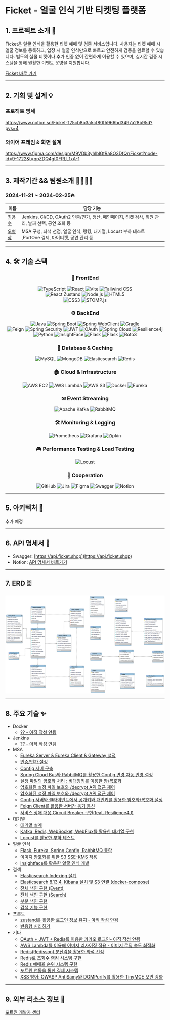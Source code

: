 # Ficket - 얼굴 인식 기반 티켓팅 플랫폼

## 1. 프로젝트 소개 🚀

Ficket은 얼굴 인식을 활용한 티켓 예매 및 검증 서비스입니다.
사용자는 티켓 예매 시 얼굴 정보를 등록하고, 입장 시 얼굴 인식만으로 빠르고 안전하게 검증을 완료할 수 있습니다.
별도의 실물 티켓이나 추가 인증 없이 간편하게 이용할 수 있으며, 실시간 검증 시스템을 통해 원활한 이벤트 운영을 지원합니다.

[Ficket 바로 가기](https://ficket.shop)

---

## 2. 기획 및 설계 💡

### 프로젝트 명세

https://www.notion.so/Ficket-125cb8b3a5cf80f5966bd3497a28b95d?pvs=4

### 와이어 프레임 & 화면 설계

https://www.figma.com/design/M9VDb3yhlblGtRa8O3DfQr/Ficket?node-id=9-1722&t=qpZDQ4gt0FRLL1xA-1

---

## 3. 제작기간 && 팀원소개 🏃‍🏃‍♀️💨

### 2024-11-21 ~ 2024-02-25🔥

| 이름                                 | 담당 기능                                                                   |
|------------------------------------|-------------------------------------------------------------------------|
| [최용수](https://github.com/TutiTuti) | Jenkins, CI/CD, OAuth2 인증/인가, 정산, 메인페이지, 티켓 검사, 회원 관리, 날짜 선택, 공연 조회 등   |
| [오형상](https://github.com/ohy1023)  | MSA 구성, 좌석 선점, 얼굴 인식, 랭킹, 대기열, Locust 부하 테스트 ,PortOne 결제, 마이티켓, 공연 관리 등 |

---

## 4. 🛠 기술 스택

<div style="text-align: center;">
  <h3>🎨 FrontEnd</h3>
  <div>
    <img src="https://img.shields.io/badge/typescript-3178C6?style=for-the-badge&logo=typescript&logoColor=white" alt="TypeScript">
    <img src="https://img.shields.io/badge/react-61DAFB?style=for-the-badge&logo=react&logoColor=black" alt="React">
    <img src="https://img.shields.io/badge/Vite-646CFF?style=for-the-badge&logo=vite&logoColor=white" alt="Vite">
    <img src="https://img.shields.io/badge/tailwind css-06B6D4?style=for-the-badge&logo=tailwindcss&logoColor=white" alt="Tailwind CSS">
    <br>
    <img src="https://img.shields.io/badge/react zustand-E34F26?style=for-the-badge&logo=react&logoColor=blue" alt="React Zustand">
    <img src="https://img.shields.io/badge/node.js-339933?style=for-the-badge&logo=nodedotjs&logoColor=white" alt="Node.js">
    <img src="https://img.shields.io/badge/html5-E34F26?style=for-the-badge&logo=html5&logoColor=white" alt="HTML5">
    <br>
    <img src="https://img.shields.io/badge/css3-1572B6?style=for-the-badge&logo=css3&logoColor=white" alt="CSS3">
    <img src="https://img.shields.io/badge/stomp js-000000?style=for-the-badge&logo=webSocket&logoColor=white" alt="STOMP.js">
  </div>
  <h3>⚙ BackEnd</h3>
  <div>
    <img src="https://img.shields.io/badge/Java-%23ED8B00.svg?style=for-the-badge&logo=openjdk&logoColor=white" alt="Java">
    <img src="https://img.shields.io/badge/spring boot-6DB33F?style=for-the-badge&logo=springboot&logoColor=white" alt="Spring Boot">
    <img src="https://img.shields.io/badge/spring webclient-6DB33F?style=for-the-badge&logo=springboot&logoColor=white" alt="Spring WebClient">
    <img src="https://img.shields.io/badge/gradle-02303A?style=for-the-badge&logo=gradle&logoColor=white" alt="Gradle">
    <br>
    <img src="https://img.shields.io/badge/Feign-0075A8?style=for-the-badge&logo=apachekafka&logoColor=white" alt="Feign">
    <img src="https://img.shields.io/badge/Spring%20Security-6DB33F?style=for-the-badge&logo=spring&logoColor=white" alt="Spring Security">
    <img src="https://img.shields.io/badge/JWT-000000?style=for-the-badge&logo=jsonwebtokens&logoColor=white" alt="JWT">
    <img src="https://img.shields.io/badge/OAuth-0081CB?style=for-the-badge&logo=auth0&logoColor=white" alt="OAuth">
    <img src="https://img.shields.io/badge/Spring%20Cloud-6DB33F?style=for-the-badge&logo=spring&logoColor=white" alt="Spring Cloud">
    <img src="https://img.shields.io/badge/Resilience4j-FF9E0F?style=for-the-badge&logo=java&logoColor=white" alt="Resilience4j">
    <br>
    <img src="https://img.shields.io/badge/python-3776AB?style=for-the-badge&logo=python&logoColor=white" alt="Python">
    <img src="https://img.shields.io/badge/InsightFace-EAEAEA?style=for-the-badge&logo=opencv&logoColor=black" alt="InsightFace">
    <img src="https://img.shields.io/badge/Flask-DDDDDD?style=for-the-badge&logo=flask&logoColor=black" alt="Flask">
    <img src="https://img.shields.io/badge/Flask-000000?style=for-the-badge&logo=flask&logoColor=white" alt="Flask">
    <img src="https://img.shields.io/badge/boto3-FFCB05?style=for-the-badge&logo=boto3&logoColor=white" alt="Boto3">
  </div>
  <h3>💾 Database & Caching</h3>
  <div>
    <img src="https://img.shields.io/badge/MySQL-4479A1?style=for-the-badge&logo=mysql&logoColor=white" alt="MySQL">
    <img src="https://img.shields.io/badge/MongoDB-47A248?style=for-the-badge&logo=mongodb&logoColor=white" alt="MongoDB">
    <img src="https://img.shields.io/badge/Elasticsearch-005571?style=for-the-badge&logo=elasticsearch&logoColor=white" alt="Elasticsearch">
    <img src="https://img.shields.io/badge/Redis-DC382D?style=for-the-badge&logo=redis&logoColor=white" alt="Redis">
  </div>
  <h3>🏠 Cloud & Infrastructure</h3>
  <div>
    <img src="https://img.shields.io/badge/AWS%20EC2-FF9900?style=for-the-badge&logo=amazonaws&logoColor=white" alt="AWS EC2">
    <img src="https://img.shields.io/badge/AWS%20Lambda-FF9900?style=for-the-badge&logo=awslambda&logoColor=white" alt="AWS Lambda">
    <img src="https://img.shields.io/badge/AWS%20S3-569A31?style=for-the-badge&logo=amazons3&logoColor=white" alt="AWS S3">
    <img src="https://img.shields.io/badge/Docker-2496ED?style=for-the-badge&logo=docker&logoColor=white" alt="Docker">
    <img src="https://img.shields.io/badge/Eureka-7B42BC?style=for-the-badge&logo=spring&logoColor=white" alt="Eureka">
  </div>
  <h3>✉ Event Streaming</h3>
  <div>
    <img src="https://img.shields.io/badge/Apache%20Kafka-231F20?style=for-the-badge&logo=apachekafka&logoColor=white" alt="Apache Kafka">
    <img src="https://img.shields.io/badge/RabbitMQ-FF6600?style=for-the-badge&logo=rabbitmq&logoColor=white" alt="RabbitMQ">
  </div>
  <h3>🛠️ Monitoring & Logging</h3>
  <div>
    <img src="https://img.shields.io/badge/Prometheus-E6522C?style=for-the-badge&logo=prometheus&logoColor=white" alt="Prometheus">
    <img src="https://img.shields.io/badge/Grafana-F46800?style=for-the-badge&logo=grafana&logoColor=white" alt="Grafana">
    <img src="https://img.shields.io/badge/Zipkin-000000?style=for-the-badge&logo=zipkin&logoColor=white" alt="Zipkin">
  </div>
  <h3>🎮 Performance Testing & Load Testing</h3>
  <div>
    <img src="https://img.shields.io/badge/Locust-000000?style=for-the-badge&logo=locust&logoColor=white" alt="Locust">
  </div>
  <h3>💬 Cooperation</h3>
  <div>
    <img src="https://img.shields.io/badge/GitHub-181717?style=for-the-badge&logo=github&logoColor=white" alt="GitHub">
    <img src="https://img.shields.io/badge/Jira-0052CC?style=for-the-badge&logo=jira&logoColor=white" alt="Jira">
    <img src="https://img.shields.io/badge/Figma-F24E1E?style=for-the-badge&logo=figma&logoColor=white" alt="Figma">
    <img src="https://img.shields.io/badge/Swagger-85EA2D?style=for-the-badge&logo=swagger&logoColor=black" alt="Swagger">
    <img src="https://img.shields.io/badge/Notion-000000?style=for-the-badge&logo=notion&logoColor=white" alt="Notion">
  </div>
</div>

---

## 5. 아키텍처 📃

추가 예정

---

## 6. API 명세서 📡

- Swagger: [https://api.ficket.shop](https://api.ficket.shop)
- Notion: [API 명세서 바로가기](https://www.notion.so/API-125cb8b3a5cf81dbbff3cec772823e6a?pvs=4)

---

## 7. ERD 🗄️

![ficket_erd.png](img%2Fficket_erd.png)

---

## 8. 주요 기술 ✨

- Docker
    - [?? - 아직 작성 안됨]()
- Jenkins
    - [?? - 아직 작성 안됨]()
- MSA
    - [Eureka Server & Eureka Client & Gateway 설정](https://velog.io/@zvyg1023/MSA-%EA%B5%AC%EC%B6%95-1-Eureka-Server-Eureka-Client-Gateway-%EC%84%A4%EC%A0%95)
    - [인증/인가 설정](https://velog.io/@zvyg1023/MSA-%EA%B5%AC%EC%B6%95-2-%EC%9D%B8%EC%A6%9D%EC%9D%B8%EA%B0%80-%EC%84%A4%EC%A0%95)
    - [Config 서버 구축](https://velog.io/@zvyg1023/MSA-%EA%B5%AC%EC%B6%95-3-Config-%EC%84%9C%EB%B2%84-%EA%B5%AC%EC%B6%95)
    - [Spring Cloud Bus와 RabbitMQ를 활용한 Config 변경 자동 반영 설정](https://velog.io/@zvyg1023/MSA-%EA%B5%AC%EC%B6%95-4-Spring-Cloud-Bus%EC%99%80-RabbitMQ%EB%A5%BC-%ED%99%9C%EC%9A%A9%ED%95%9C-Config-%EB%B3%80%EA%B2%BD-%EC%9E%90%EB%8F%99-%EB%B0%98%EC%98%81-%EC%84%A4%EC%A0%95)
    - [설정 파일의 암호화 처리 : 비대칭키를 이용한 암/복호화](https://velog.io/@zvyg1023/MSA-%EA%B5%AC%EC%B6%95-5-%EC%84%A4%EC%A0%95-%ED%8C%8C%EC%9D%BC%EC%9D%98-%EC%95%94%ED%98%B8%ED%99%94-%EC%B2%98%EB%A6%AC-%EB%B9%84%EB%8C%80%EC%B9%AD%ED%82%A4%EB%A5%BC-%EC%9D%B4%EC%9A%A9%ED%95%9C-%EC%95%94%EB%B3%B5%ED%98%B8%ED%99%94)
    - [암호화된 설정 파일 보호와 /decrypt API 접근 제어](https://velog.io/@zvyg1023/MSA-%EA%B5%AC%EC%B6%95-6-%EC%95%94%ED%98%B8%ED%99%94%EB%90%9C-%EC%84%A4%EC%A0%95-%ED%8C%8C%EC%9D%BC-%EB%B3%B4%ED%98%B8%EC%99%80-decrypt-API-%EC%A0%91%EA%B7%BC-%EC%A0%9C%EC%96%B4)
    - [암호화된 설정 파일 보호와 /decrypt API 접근 제어](https://velog.io/@zvyg1023/MSA-%EA%B5%AC%EC%B6%95-7-Config-%EC%84%9C%EB%B2%84%EC%99%80-%ED%81%B4%EB%9D%BC%EC%9D%B4%EC%96%B8%ED%8A%B8%EC%97%90%EC%84%9C-%EA%B3%B5%EA%B0%9C%ED%82%A4%EC%99%80-%EA%B0%9C%EC%9D%B8%ED%82%A4%EB%A5%BC-%ED%99%9C%EC%9A%A9%ED%95%9C-%EC%95%94%ED%98%B8%ED%99%94%EB%B3%B5%ED%98%B8%ED%99%94-%EC%84%A4%EC%A0%95)
    - [Config 서버와 클라이언트에서 공개키와 개인키를 활용한 암호화/복호화 설정](https://velog.io/@zvyg1023/MSA-%EA%B5%AC%EC%B6%95-7-Config-%EC%84%9C%EB%B2%84%EC%99%80-%ED%81%B4%EB%9D%BC%EC%9D%B4%EC%96%B8%ED%8A%B8%EC%97%90%EC%84%9C-%EA%B3%B5%EA%B0%9C%ED%82%A4%EC%99%80-%EA%B0%9C%EC%9D%B8%ED%82%A4%EB%A5%BC-%ED%99%9C%EC%9A%A9%ED%95%9C-%EC%95%94%ED%98%B8%ED%99%94%EB%B3%B5%ED%98%B8%ED%99%94-%EC%84%A4%EC%A0%95)
    - [Feign Client를 활용한 서버간 동기 통신](https://velog.io/@zvyg1023/MSA-%EA%B5%AC%EC%B6%95-9-Feign-Client-%EC%84%9C%EB%B2%84%EA%B0%84-%ED%86%B5%EC%8B%A0-%ED%95%98%EA%B8%B0)
    - [서비스 장애 대응 Circuit Breaker 구현(feat. Resilience4J)](https://velog.io/@zvyg1023/MSA-%EA%B5%AC%EC%B6%95-10-%EC%84%9C%EB%B9%84%EC%8A%A4-%EC%9E%A5%EC%95%A0-%EB%8C%80%EC%9D%91-Circuit-Breaker-%EA%B5%AC%ED%98%84feat.-Resilience4J)
- 대기열
    - [대기열 설계](https://velog.io/@zvyg1023/%ED%8B%B0%EC%BC%93%ED%8C%85-%EC%84%9C%EB%B9%84%EC%8A%A4-%EC%84%A4%EA%B3%84)
    - [Kafka, Redis, WebSocket, WebFlux를 활용한 대기열 구현](https://velog.io/@zvyg1023/%EB%8C%80%EA%B8%B0%EC%97%B4-%EA%B5%AC%ED%98%84-2-Kafka-Redis-WebSocket-WebFlux%EB%A5%BC-%ED%99%9C%EC%9A%A9%ED%95%9C-%EB%8C%80%EA%B8%B0%EC%97%B4-%EA%B4%80%EB%A6%AC)
    - [Locust를 활용한 부하 테스트](https://github.com/ohy1023/ficket-ticketing-locust)
- 얼굴 인식
    - [Flask, Eureka, Spring Config, RabbitMQ 통합](https://velog.io/@zvyg1023/MSA-%EA%B5%AC%EC%B6%95-8-Flask-Eureka-Spring-Config-RabbitMQ-%ED%86%B5%ED%95%A9)
    - [이미지 암호화를 위한 S3 SSE-KMS 적용](https://velog.io/@zvyg1023/S3-SSE-KMS-%EC%A0%81%EC%9A%A9%ED%95%98%EA%B8%B0)
    - [Insightface를 활용한 얼굴 인식 개발](https://velog.io/@zvyg1023/Insightface%EB%A5%BC-%ED%99%9C%EC%9A%A9%ED%95%9C-%EC%96%BC%EA%B5%B4-%EC%9D%B8%EC%8B%9D)
- 검색
    - [Elasticsearch Indexing 설계](https://velog.io/@zvyg1023/%EC%97%98%EB%9D%BC%EC%8A%A4%ED%8B%B1-%EC%84%9C%EC%B9%98-%EA%B2%80%EC%83%89-%EA%B5%AC%ED%98%84-1-%EC%83%89%EC%9D%B8-%EC%8B%9C%EC%8A%A4%ED%85%9C-%EC%84%A4%EA%B3%84)
    - [Elasticsearch 8.13.4, Kibana 설치 및 S3 연결 (docker-compose)](https://velog.io/@zvyg1023/%EC%97%98%EB%9D%BC%EC%8A%A4%ED%8B%B1-%EC%84%9C%EC%B9%98-%EA%B2%80%EC%83%89-%EA%B5%AC%ED%98%84-2-Elasticsearch-8.13.4-Kibana-%EC%84%A4%EC%B9%98-%EB%B0%8F-S3-%EC%97%B0%EA%B2%B0-docker-compose)
    - [전체 색인 구현 (Event)](https://velog.io/@zvyg1023/%EC%97%98%EB%9D%BC%EC%8A%A4%ED%8B%B1-%EC%84%9C%EC%B9%98-%EA%B2%80%EC%83%89-%EA%B5%AC%ED%98%84-3-%EC%A0%84%EC%B2%B4-%EC%83%89%EC%9D%B8-%EA%B5%AC%ED%98%84-Search-%EC%84%9C%EB%B2%84)
    - [전체 색인 구현 (Search)](https://velog.io/@zvyg1023/%EC%97%98%EB%9D%BC%EC%8A%A4%ED%8B%B1-%EC%84%9C%EC%B9%98-%EA%B2%80%EC%83%89-%EA%B5%AC%ED%98%84-4-%EC%A0%84%EC%B2%B4-%EC%83%89%EC%9D%B8-%EA%B5%AC%ED%98%84-Search-%EC%84%9C%EB%B2%84)
    - [부분 색인 구현](https://velog.io/@zvyg1023/%EC%97%98%EB%9D%BC%EC%8A%A4%ED%8B%B1-%EC%84%9C%EC%B9%98-%EA%B2%80%EC%83%89-%EA%B5%AC%ED%98%84-5-%EB%B6%80%EB%B6%84-%EC%83%89%EC%9D%B8-%EA%B5%AC%ED%98%84)
    - [검색 기능 구현](https://velog.io/@zvyg1023/%EC%97%98%EB%9D%BC%EC%8A%A4%ED%8B%B1-%EC%84%9C%EC%B9%98-%EA%B2%80%EC%83%89-%EA%B5%AC%ED%98%84-6-%EA%B2%80%EC%83%89-%EA%B8%B0%EB%8A%A5-%EA%B5%AC%ED%98%84)
- 프론트
    - [zustand를 활용한 로그인 정보 유지 - 아직 작성 안됨]()
    - [반응형 처리하기](https://velog.io/@zvyg1023/React-%EB%B0%98%EC%9D%91%ED%98%95-%EC%B2%98%EB%A6%AC%ED%95%98%EA%B8%B0-w.-react-responsive)
- 기타
    - [OAuth + JWT + Redis를 이용한 카카오 로그인- 아직 작성 안됨]()
    - [AWS Lambda를 이용해 이미지 리사이징 적용 - 이미지 로딩 속도 최적화](https://velog.io/@zvyg1023/AWS-Lambda%EB%A5%BC-%EC%9D%B4%EC%9A%A9%ED%95%B4-%EC%9D%B4%EB%AF%B8%EC%A7%80-%EB%A6%AC%EC%82%AC%EC%9D%B4%EC%A7%95-%EC%A0%81%EC%9A%A9-%EC%9D%B4%EB%AF%B8%EC%A7%80-%EB%A1%9C%EB%94%A9-%EC%86%8D%EB%8F%84-%EC%B5%9C%EC%A0%81%ED%99%94)
    - [Redis(Redisson) 분산락을 활용한 좌석 선점](https://velog.io/@zvyg1023/Spring-RedisRedisson-%EB%B6%84%EC%82%B0%EB%9D%BD%EC%9D%84-%ED%99%9C%EC%9A%A9%ED%95%9C-%EC%A2%8C%EC%84%9D-%EC%84%A0%EC%A0%90-%EA%B0%9C%EB%B0%9C)
    - [Redis로 조회수 랭킹 시스템 구현](https://velog.io/@zvyg1023/Spring-Redis%EB%A1%9C-%EC%A1%B0%ED%9A%8C%EC%88%98-%EB%9E%AD%ED%82%B9-%EC%8B%9C%EC%8A%A4%ED%85%9C-%EA%B5%AC%ED%98%84%ED%95%98%EA%B8%B0)
    - [Redis 예매율 순위 시스템 구현](https://velog.io/@zvyg1023/Spring-Redis-%EC%98%88%EB%A7%A4%EC%9C%A8-%EC%88%9C%EC%9C%84-%EC%8B%9C%EC%8A%A4%ED%85%9C-%EA%B5%AC%ED%98%84)
    - [포트원 연동을 통한 결제 시스템](https://velog.io/@zvyg1023/%ED%8F%AC%ED%8A%B8%EC%9B%90%EC%9D%84-%EC%9D%B4%EC%9A%A9%ED%95%9C-%EC%B9%B4%EC%B9%B4%EC%98%A4%ED%8E%98%EC%9D%B4-%EA%B2%B0%EC%A0%9C-%EC%97%B0%EB%8F%99-API-V2-Webhook-V2)
    - [XSS 방어: OWASP AntiSamy와 DOMPurify를 활용한 TinyMCE 보안 강화](https://velog.io/@zvyg1023/XSS-%EB%B0%A9%EC%96%B4-OWASP-AntiSamy%EC%99%80-DOMPurify%EB%A5%BC-%ED%99%9C%EC%9A%A9%ED%95%9C-TinyMCE-%EB%B3%B4%EC%95%88-%EA%B0%95%ED%99%94)

--- 

## 9. 외부 리소스 정보 📁

[포트원 개발자 센터](https://developers.portone.io/opi/ko/readme?v=v2)
